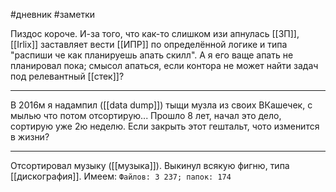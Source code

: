 #дневник #заметки

Пиздос короче.
И-за того, что как-то слишком изи апнулась [[ЗП]], [[Irlix]] заставляет вести [[ИПР]] по определённой логике и типа "распиши че как планируешь апать скилл".
А я его ваще апать не планировал пока; смысол апаться, если контора не может найти задач под релевантный [[стек]]?
***
В 2016м я надампил ([[data dump]]) тыщи музла из своих ВКашечек, с мылью что потом отсортирую... Прошло 8 лет, начал это дело, сортирую уже 2ю неделю.
Если закрыть этот гештальт, чото изменится в жизни?
***
Отсортировал музыку ([[музыка]]). Выкинул всякую фигню, типа [[дискография]].
Имеем: `Файлов: 3 237; папок: 174`